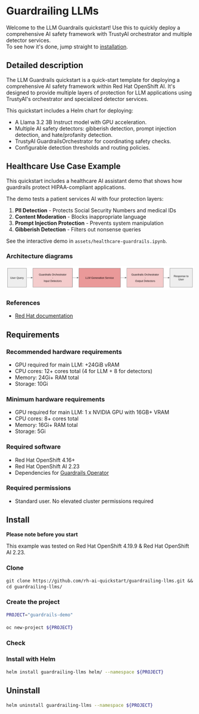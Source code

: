 # Guardrailing LLMs

Welcome to the LLM Guardrails quickstart!
Use this to quickly deploy a comprehensive AI safety framework with TrustyAI orchestrator and multiple detector services.  
To see how it's done, jump straight to [installation](#install). 

## Detailed description 

The LLM Guardrails quickstart is a quick-start template for deploying a comprehensive AI safety framework within Red Hat OpenShift AI. It's designed to provide multiple layers of protection for LLM applications using TrustyAI's orchestrator and specialized detector services.

This quickstart includes a Helm chart for deploying:

- A Llama 3.2 3B Instruct model with GPU acceleration.
- Multiple AI safety detectors: gibberish detection, prompt injection detection, and hate/profanity detection.
- TrustyAI GuardrailsOrchestrator for coordinating safety checks.
- Configurable detection thresholds and routing policies.

## Healthcare Use Case Example

This quickstart includes a healthcare AI assistant demo that shows how guardrails protect HIPAA-compliant applications.

The demo tests a patient services AI with four protection layers:
1. **PII Detection** - Protects Social Security Numbers and medical IDs
2. **Content Moderation** - Blocks inappropriate language  
3. **Prompt Injection Protection** - Prevents system manipulation
4. **Gibberish Detection** - Filters out nonsense queries

See the interactive demo in `assets/healthcare-guardrails.ipynb`.

### Architecture diagrams

![architecture.png](assets/images/architecture.png)

### References 

- [Red Hat documentation](https://docs.redhat.com/en/documentation/red_hat_openshift_ai_self-managed/2.23/html/monitoring_data_science_models/configuring-the-guardrails-orchestrator-service_monitor)

## Requirements 

### Recommended hardware requirements 

- GPU required for main LLM: +24GiB vRAM
- CPU cores: 12+ cores total (4 for LLM + 8 for detectors)
- Memory: 24Gi+ RAM total
- Storage: 10Gi

### Minimum hardware requirements 

- GPU required for main LLM: 1 x NVIDIA GPU with 16GB+ VRAM  
- CPU cores: 8+ cores total
- Memory: 16Gi+ RAM total
- Storage: 5Gi 

### Required software  

- Red Hat OpenShift 4.16+
- Red Hat OpenShift AI 2.23
- Dependencies for [Guardrails Operator](https://docs.redhat.com/en/documentation/red_hat_openshift_ai_self-managed/2.23/html/monitoring_data_science_models/configuring-the-guardrails-orchestrator-service_monitor)

### Required permissions

- Standard user. No elevated cluster permissions required

## Install

**Please note before you start**

This example was tested on Red Hat OpenShift 4.19.9 & Red Hat OpenShift AI 2.23.  

### Clone

```
git clone https://github.com/rh-ai-quickstart/guardrailing-llms.git && cd guardrailing-llms/  
```

### Create the project

```bash
PROJECT="guardrails-demo"

oc new-project ${PROJECT}
``` 

### Check 

### Install with Helm

```bash
helm install guardrailing-llms helm/ --namespace ${PROJECT} 
```

## Uninstall

```bash
helm uninstall guardrailing-llms --namespace ${PROJECT} 
```
